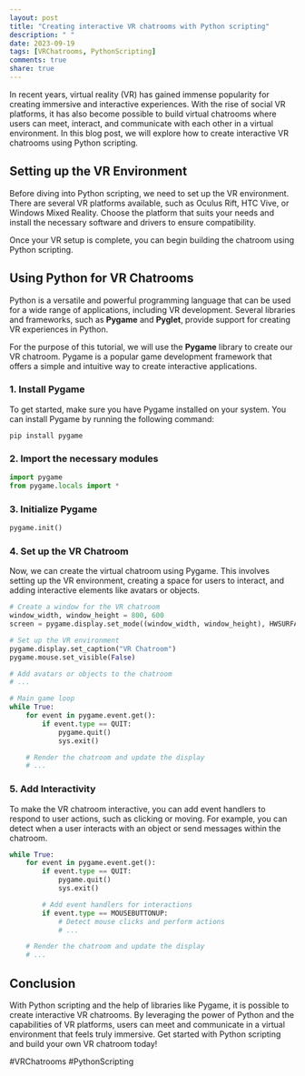 ```yaml
---
layout: post
title: "Creating interactive VR chatrooms with Python scripting"
description: " "
date: 2023-09-19
tags: [VRChatrooms, PythonScripting]
comments: true
share: true
---
```


In recent years, virtual reality (VR) has gained immense popularity for creating immersive and interactive experiences. With the rise of social VR platforms, it has also become possible to build virtual chatrooms where users can meet, interact, and communicate with each other in a virtual environment. In this blog post, we will explore how to create interactive VR chatrooms using Python scripting.

## Setting up the VR Environment

Before diving into Python scripting, we need to set up the VR environment. There are several VR platforms available, such as Oculus Rift, HTC Vive, or Windows Mixed Reality. Choose the platform that suits your needs and install the necessary software and drivers to ensure compatibility.

Once your VR setup is complete, you can begin building the chatroom using Python scripting.

## Using Python for VR Chatrooms

Python is a versatile and powerful programming language that can be used for a wide range of applications, including VR development. Several libraries and frameworks, such as **Pygame** and **Pyglet**, provide support for creating VR experiences in Python.

For the purpose of this tutorial, we will use the **Pygame** library to create our VR chatroom. Pygame is a popular game development framework that offers a simple and intuitive way to create interactive applications.

### 1. Install Pygame

To get started, make sure you have Pygame installed on your system. You can install Pygame by running the following command:

```
pip install pygame
```
  
### 2. Import the necessary modules

```python
import pygame
from pygame.locals import *
```

### 3. Initialize Pygame

```python
pygame.init()
```

### 4. Set up the VR Chatroom

Now, we can create the virtual chatroom using Pygame. This involves setting up the VR environment, creating a space for users to interact, and adding interactive elements like avatars or objects.

```python
# Create a window for the VR chatroom
window_width, window_height = 800, 600
screen = pygame.display.set_mode((window_width, window_height), HWSURFACE | DOUBLEBUF | OPENGL)

# Set up the VR environment
pygame.display.set_caption("VR Chatroom")
pygame.mouse.set_visible(False)

# Add avatars or objects to the chatroom
# ...

# Main game loop
while True:
    for event in pygame.event.get():
        if event.type == QUIT:
            pygame.quit()
            sys.exit()

    # Render the chatroom and update the display
    # ...
```

### 5. Add Interactivity

To make the VR chatroom interactive, you can add event handlers to respond to user actions, such as clicking or moving. For example, you can detect when a user interacts with an object or send messages within the chatroom.

```python
while True:
    for event in pygame.event.get():
        if event.type == QUIT:
            pygame.quit()
            sys.exit()

        # Add event handlers for interactions
        if event.type == MOUSEBUTTONUP:
            # Detect mouse clicks and perform actions
            # ...

    # Render the chatroom and update the display
    # ...
```

## Conclusion

With Python scripting and the help of libraries like Pygame, it is possible to create interactive VR chatrooms. By leveraging the power of Python and the capabilities of VR platforms, users can meet and communicate in a virtual environment that feels truly immersive. Get started with Python scripting and build your own VR chatroom today!

#VRChatrooms #PythonScripting